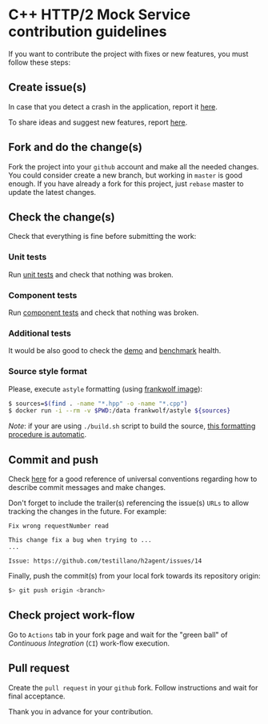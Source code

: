 # C++ HTTP/2 Mock Service contribution guidelines

If you want to contribute the project with fixes or new features, you must follow these steps:

## Create issue(s)

In case that you detect a crash in the application, report it [here](https://github.com/testillano/h2agent/issues/new?assignees=&labels=&template=bug_report.md&title=Crash).

To share ideas and suggest new features, report [here](https://github.com/testillano/h2agent/issues/new?assignees=&labels=&template=feature_request.md&title=idea).

## Fork and do the change(s)

Fork the project into your `github` account and make all the needed changes. You could consider create a new branch, but working in `master` is good enough. If you have already a fork for this project, just `rebase` master to update the latest changes.

## Check the change(s)

Check that everything is fine before submitting the work:

### Unit tests

Run [unit tests](./README.md#unit-test) and check that nothing was broken.

### Component tests

Run [component tests](./README.md#component-test) and check that nothing was broken.

### Additional tests

It would be also good to check the [demo](./README.md#demo) and [benchmark](./README.md#benchmarking-test) health.

### Source style format

Please, execute `astyle` formatting (using [frankwolf image](https://hub.docker.com/r/frankwolf/astyle)):

```bash
$ sources=$(find . -name "*.hpp" -o -name "*.cpp")
$ docker run -i --rm -v $PWD:/data frankwolf/astyle ${sources}
```

*Note*: if your are using `./build.sh` script to build the source, <u>this formatting procedure is automatic</u>.

## Commit and push

Check [here](https://chris.beams.io/posts/git-commit/) for a good reference of universal conventions regarding how to describe commit messages and make changes.

Don't forget to include the trailer(s) referencing the issue(s) `URLs` to allow tracking the changes in the future. For example:

```
Fix wrong requestNumber read

This change fix a bug when trying to ...
...

Issue: https://github.com/testillano/h2agent/issues/14
```

Finally, push the commit(s) from your local fork towards its repository origin:

```bash
$> git push origin <branch>
```

## Check project work-flow

Go to `Actions` tab in your fork page and wait for the "green ball" of *Continuous Integration* (`CI`) work-flow execution.

## Pull request

Create the `pull request` in your `github` fork. Follow instructions and wait for final acceptance.

Thank you in advance for your contribution.

